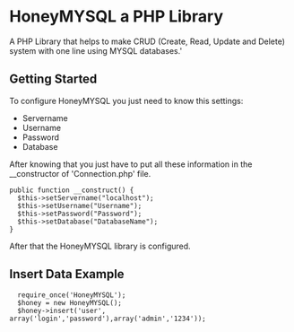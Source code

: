 # HoneyMYSQL a PHP Library
A PHP Library that helps to make CRUD (Create, Read, Update and Delete) system with one line using MYSQL databases.'

## Getting Started
To configure HoneyMYSQL you just need to know this settings:
* Servername
* Username
* Password
* Database

After knowing that you just have to put all these information in the __constructor of 'Connection.php' file.

```
public function __construct() {
  $this->setServername("localhost");
  $this->setUsername("Username");
  $this->setPassword("Password");
  $this->setDatabase("DatabaseName");
}
```
After that the HoneyMYSQL library is configured.

## Insert Data Example

```
  require_once('HoneyMYSQL');
  $honey = new HoneyMYSQL();
  $honey->insert('user', array('login','password'),array('admin','1234'));
```
